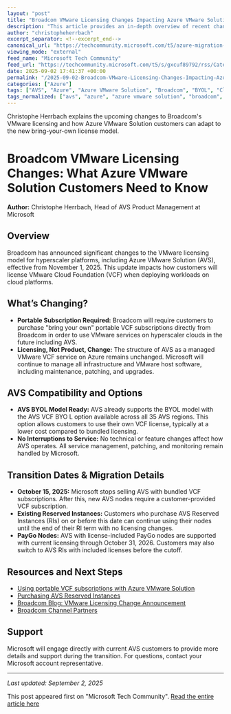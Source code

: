 ```yaml
---
layout: "post"
title: "Broadcom VMware Licensing Changes Impacting Azure VMware Solution Customers"
description: "This article provides an in-depth overview of recent changes in Broadcom's VMware licensing model and their implications for Azure VMware Solution (AVS) customers. It addresses the new bring-your-own-license (BYOL) requirements, key transition dates, compatibility with AVS, and offers practical guidance for navigating the upcoming changes."
author: "christopheherrbach"
excerpt_separator: <!--excerpt_end-->
canonical_url: "https://techcommunity.microsoft.com/t5/azure-migration-and/broadcom-vmware-licensing-changes-what-azure-vmware-solution/ba-p/4448784"
viewing_mode: "external"
feed_name: "Microsoft Tech Community"
feed_url: "https://techcommunity.microsoft.com/t5/s/gxcuf89792/rss/Category?category.id=Azure"
date: 2025-09-02 17:41:37 +00:00
permalink: "/2025-09-02-Broadcom-VMware-Licensing-Changes-Impacting-Azure-VMware-Solution-Customers.html"
categories: ["Azure"]
tags: ["AVS", "Azure", "Azure VMware Solution", "Broadcom", "BYOL", "Cloud Deployment", "Cloud Licensing", "Community", "Hyperscaler Platforms", "Infrastructure Management", "Licensing", "Microsoft", "Microsoft Azure", "Reserved Instance", "VCF", "VMware Cloud Foundation"]
tags_normalized: ["avs", "azure", "azure vmware solution", "broadcom", "byol", "cloud deployment", "cloud licensing", "community", "hyperscaler platforms", "infrastructure management", "licensing", "microsoft", "microsoft azure", "reserved instance", "vcf", "vmware cloud foundation"]
---
```


Christophe Herrbach explains the upcoming changes to Broadcom's VMware licensing and how Azure VMware Solution customers can adapt to the new bring-your-own license model.<!--excerpt_end-->

# Broadcom VMware Licensing Changes: What Azure VMware Solution Customers Need to Know

**Author:** Christophe Herrbach, Head of AVS Product Management at Microsoft

## Overview

Broadcom has announced significant changes to the VMware licensing model for hyperscaler platforms, including Azure VMware Solution (AVS), effective from November 1, 2025. This update impacts how customers will license VMware Cloud Foundation (VCF) when deploying workloads on cloud platforms.

## What’s Changing?

- **Portable Subscription Required:** Broadcom will require customers to purchase "bring your own" portable VCF subscriptions directly from Broadcom in order to use VMware services on hyperscaler clouds in the future including AVS.
- **Licensing, Not Product, Change:** The structure of AVS as a managed VMware VCF service on Azure remains unchanged. Microsoft will continue to manage all infrastructure and VMware host software, including maintenance, patching, and upgrades.

## AVS Compatibility and Options

- **AVS BYOL Model Ready:** AVS already supports the BYOL model with the AVS VCF BYO L option available across all 35 AVS regions. This option allows customers to use their own VCF license, typically at a lower cost compared to bundled licensing.
- **No Interruptions to Service:** No technical or feature changes affect how AVS operates. All service management, patching, and monitoring remain handled by Microsoft.

## Transition Dates & Migration Details

- **October 15, 2025:** Microsoft stops selling AVS with bundled VCF subscriptions. After this, new AVS nodes require a customer-provided VCF subscription.
- **Existing Reserved Instances:** Customers who purchase AVS Reserved Instances (RIs) on or before this date can continue using their nodes until the end of their RI term with no licensing changes.
- **PayGo Nodes:** AVS with license-included PayGo nodes are supported with current licensing through October 31, 2026. Customers may also switch to AVS RIs with included licenses before the cutoff.

## Resources and Next Steps

- [Using portable VCF subscriptions with Azure VMware Solution](https://learn.microsoft.com/en-us/azure/azure-vmware/vmware-cloud-foundations-license-portability)
- [Purchasing AVS Reserved Instances](https://learn.microsoft.com/en-us/azure/azure-vmware/reserved-instance)
- [Broadcom Blog: VMware Licensing Change Announcement](https://blogs.vmware.com/cloud-foundation/2025/08/29/vmware-cloud-foundation-cloud-on-your-terms/)
- [Broadcom Channel Partners](https://www.broadcom.com/how-to-buy/partner-distributor-lookup)

## Support

Microsoft will engage directly with current AVS customers to provide more details and support during the transition. For questions, contact your Microsoft account representative.

---

_Last updated: September 2, 2025_

This post appeared first on "Microsoft Tech Community". [Read the entire article here](https://techcommunity.microsoft.com/t5/azure-migration-and/broadcom-vmware-licensing-changes-what-azure-vmware-solution/ba-p/4448784)
